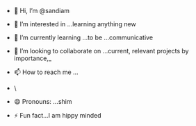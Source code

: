 - 👋 Hi, I’m @sandiam
- 👀 I’m interested in ...learning anything new
- 🌱 I’m currently learning ...to be ...communicative
- 💞️ I’m looking to collaborate on ...current, relevant projects by importance,_

- 📫 How to reach me ...

- \
- 😄 Pronouns: ...shim
- ⚡ Fun fact...I am hippy minded
<!---
sandiam/sandiam is a ✨ special ✨ repository because its `README.md` (this file) appears on your GitHub profile.
You can click the Preview link to take a look at your changes.
--->
